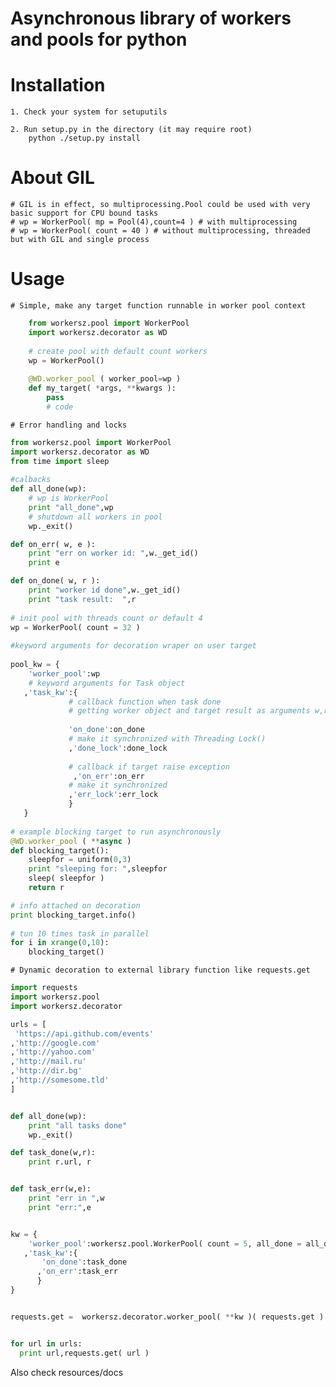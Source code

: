 # Asynchronous library of workers and pools for python

# Installation

    1. Check your system for setuputils
    
    2. Run setup.py in the directory (it may require root) 
        python ./setup.py install
        
# About GIL
    # GIL is in effect, so multiprocessing.Pool could be used with very basic support for CPU bound tasks
    # wp = WorkerPool( mp = Pool(4),count=4 ) # with multiprocessing 
    # wp = WorkerPool( count = 40 ) # without multiprocessing, threaded but with GIL and single process
    
# Usage
    # Simple, make any target function runnable in worker pool context
```python
    from workersz.pool import WorkerPool
    import workersz.decorator as WD
    
    # create pool with default count workers
    wp = WorkerPool()
    
    @WD.worker_pool ( worker_pool=wp )
    def my_target( *args, **kwargs ):
        pass
        # code 
```
    # Error handling and locks 
```python
from workersz.pool import WorkerPool
import workersz.decorator as WD
from time import sleep
    
#calbacks
def all_done(wp):
    # wp is WorkerPool
    print "all_done",wp
    # shutdown all workers in pool
    wp._exit()

def on_err( w, e ):
    print "err on worker id: ",w._get_id()
    print e

def on_done( w, r ):
    print "worker id done",w._get_id()
    print "task result:  ",r
 
# init pool with threads count or default 4
wp = WorkerPool( count = 32 )
    
#keyword arguments for decoration wraper on user target
    
pool_kw = { 
    'worker_pool':wp
    # keyword arguments for Task object
   ,'task_kw':{
             # callback function when task done
             # getting worker object and target result as arguments w,r
             
             'on_done':on_done     
             # make it synchronized with Threading Lock()
             ,'done_lock':done_lock
             
             # callback if target raise exception 
              ,'on_err':on_err
             # make it synchronized 
             ,'err_lock':err_lock
             }
   }
   
# example blocking target to run asynchronously 
@WD.worker_pool ( **async )
def blocking_target():
    sleepfor = uniform(0,3)
    print "sleeping for: ",sleepfor
    sleep( sleepfor )
    return r

# info attached on decoration
print blocking_target.info()
   
# tun 10 times task in parallel
for i in xrange(0,10):
    blocking_target()   
```
    # Dynamic decoration to external library function like requests.get

```python
import requests
import workersz.pool
import workersz.decorator

urls = [
 'https://api.github.com/events'
,'http://google.com'
,'http://yahoo.com'
,'http://mail.ru'
,'http://dir.bg'
,'http://somesome.tld'
]


def all_done(wp):
    print "all tasks done"
    wp._exit()

def task_done(w,r):
    print r.url, r


def task_err(w,e):
    print "err in ",w
    print "err:",e


kw = {
    'worker_pool':workersz.pool.WorkerPool( count = 5, all_done = all_done )
   ,'task_kw':{
       'on_done':task_done
      ,'on_err':task_err
      }
}


requests.get =  workersz.decorator.worker_pool( **kw )( requests.get )


for url in urls:
  print url,requests.get( url )
```

Also check resources/docs
